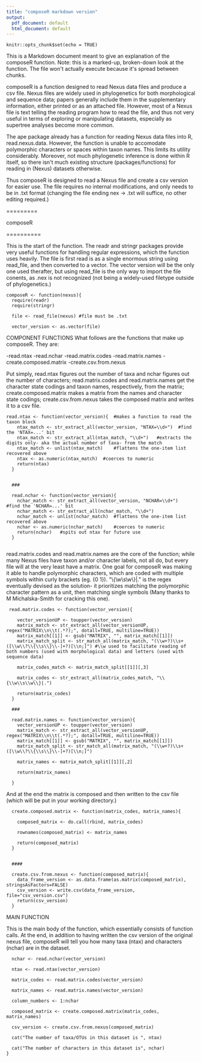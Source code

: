 ```yaml
---
title: "composeR markdown version"
output:
  pdf_document: default
  html_document: default
---
```


```{r setup, include=FALSE}
knitr::opts_chunk$set(echo = TRUE)
```
This is a Markdown document meant to give an explanation of the composeR function.
Note: this is a marked-up, broken-down look at the function.  The file won't actually execute because it's spread between chunks.

composeR is a function designed to read Nexus data files and produce a csv file.  Nexus files are widely used in phylogenetics for both morphological and sequence data; papers generally include them in the supplementary information, either printed or as an attached file.  However, most of a Nexus file is text telling the reading program how to read the file, and thus not very useful in terms of exploring or manipulating datasets, especially as supertree analyses become more common.

The ape package already has a function for reading Nexus data files into R, read.nexus.data.  However, the function is unable to accomodate polymorphic characters or spaces within taxon names.  This limits its utility considerably.  Moreover, not much phylogenetic inference is done within R itself, so there isn't much existing structure (packages/functions) for reading in (Nexus) datasets otherwise.  

Thus composeR is designed to read a Nexus file and create a csv version for easier use.  The file requires no internal modifications, and only needs to be in .txt format (changing the file ending nex -> .txt will suffice, no other editing required.)

=========

composeR

==========

This is the start of the function.  The readr and stringr packages provide very useful functions for handling regular expressions, which the function uses heavily.  The file is first read is as a single enormous string using read_file, and then converted to a vector.  The vector version will be the only one used therafter, but using read_file is the only way to import the file conents, as .nex is not recognized (not being a widely-used filetype outside of phylogenetics.)
```{r}
composeR <- function(nexus){
  require(readr)
  require(stringr)
  
  file <- read_file(nexus) #file must be .txt
  
  vector_version <- as.vector(file)
```


COMPONENT FUNCTIONS
What follows are the functions that make up composeR.  They are:

-read.ntax
-read.nchar
-read.matrix.codes
-read.matrix.names
-create.composed.matrix
-create.csv.from.nexus

Put simply, read.ntax figures out the number of taxa and nchar figures out the number of characters; read.matrix.codes and read.matrix.names get the character state codings and taxon names, respectively, from the matrix; create.composed.matrix makes a matrix from the names and character state codings; create.csv.from.nexus takes the composed matrix and writes it to a csv file.

```{r}
read.ntax <- function(vector_version){	#makes a function to read the taxon block
    ntax_match <- str_extract_all(vector_version, "NTAX=\\d+")	#find the 'NTAX=...' bit
    ntax_match <- str_extract_all(ntax_match, "\\d+")	#extracts the digits only- aka the actual number of taxa- from the match
    ntax_match <- unlist(ntax_match)	#flattens the one-item list recovered above
    ntax <- as.numeric(ntax_match)	#coerces to numeric
    return(ntax)
  }
  
  
  ###
  
  read.nchar <- function(vector_version){
    nchar_match <- str_extract_all(vector_version, "NCHAR=\\d+")	#find the 'NCHAR=...' bit
    nchar_match <- str_extract_all(nchar_match, "\\d+")	
    nchar_match <- unlist(nchar_match)	#flattens the one-item list recovered above
    nchar <- as.numeric(nchar_match)	#coerces to numeric
    return(nchar)	#spits out ntax for future use
  }
  
```

read.matrix.codes and read.matrix.names are the core of the function; while many Nexus files have taxon and/or character labels, not all do, but every file will at the very least have a matrix.  One goal for composeR was making it able to handle polymorphic characters, which are coded with multiple symbols within curly brackets (eg. {0 1}).  "\\{\\w\\s\\w\\}|." is the regex eventually devised as the solution- it prioritizes matching the polymorphic character pattern as a unit, then matching single symbols (Many thanks to M Michalska-Smith for cracking this one).  

```{r}
 read.matrix.codes <- function(vector_version){
    
    vector_versionUP <- toupper(vector_version)
    matrix_match <- str_extract_all(vector_versionUP, regex("MATRIX\\n\\t(.*?);", dotall=TRUE, multiline=TRUE)) 
    matrix_match[[1]] <- gsub("MATRIX", "", matrix_match[[1]])
    matrix_match_split <- str_match_all(matrix_match, "(\\w+?)\\s+([\\w\\?\\{\\s\\}\\-]+?)[\\n;]") #\\w used to facilitate reading of both numbers (used with morphological data) and letters (used with sequence data)
    
    matrix_codes_match <- matrix_match_split[[1]][,3]
    
    matrix_codes <- str_extract_all(matrix_codes_match, "\\{\\w\\s\\w\\}|.")
    
    return(matrix_codes)
  }
  
  ###
  
  read.matrix.names <- function(vector_version){
    vector_versionUP <- toupper(vector_version)
    matrix_match <- str_extract_all(vector_versionUP, regex("MATRIX\\n\\t(.*?);", dotall=TRUE, multiline=TRUE)) 
    matrix_match[[1]] <- gsub("MATRIX", "", matrix_match[[1]])
    matrix_match_split <- str_match_all(matrix_match, "(\\w+?)\\s+([\\w\\?\\{\\s\\}\\-]+?)[\\n;]")
    
    matrix_names <- matrix_match_split[[1]][,2]
    
    return(matrix_names)
    
  }
```

And at the end the matrix is composed and then written to the csv file (which will be put in your working directory.)
```{r}
  create.composed.matrix <- function(matrix_codes, matrix_names){
    
    composed_matrix <- do.call(rbind, matrix_codes)
    
    rownames(composed_matrix) <- matrix_names
    
    return(composed_matrix)
  }
  
  
  ####
  
  create.csv.from.nexus <- function(composed_matrix){
    data_frame_version <- as.data.frame(as.matrix(composed_matrix), stringsAsFactors=FALSE)
    csv_version <- write.csv(data_frame_version, file="csv_version.csv")
    return(csv_version)
  }
```

MAIN FUNCTION

This is the main body of the function, which essentially consists of function calls.  At the end, in addition to having written the csv version of the original nexus file, composeR will tell you how many taxa (ntax) and characters (nchar) are in the dataset.
```{r}
  nchar <- read.nchar(vector_version)
  
  ntax <- read.ntax(vector_version)
  
  matrix_codes <- read.matrix.codes(vector_version)
  
  matrix_names <- read.matrix.names(vector_version)
  
  column_numbers <- 1:nchar
  
  composed_matrix <- create.composed.matrix(matrix_codes, matrix_names)
  
  csv_version <- create.csv.from.nexus(composed_matrix)
  
  cat("The number of taxa/OTUs in this dataset is ", ntax)
  
  cat("The number of characters in this dataset is", nchar)
}
```
